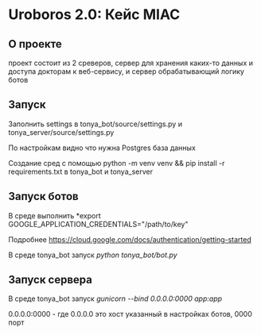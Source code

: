 # Uroboros 2.0: Кейс MIAC

## О проекте

проект состоит из 2 среверов, сервер для хранения каких-то данных и доступа докторам к веб-сервису, и сервер обрабатывающий логику ботов

## Запуск


Заполнить settings в tonya_bot/source/settings.py и tonya_server/source/settings.py

По настройкам видно что нужна Postgres база данных

Создание сред с помощью python -m venv venv && pip install -r requirements.txt в tonya_bot и tonya_server

## Запуск ботов

В среде выполнить *export GOOGLE_APPLICATION_CREDENTIALS="/path/to/key"

Подробнее https://cloud.google.com/docs/authentication/getting-started

В среде tonya_bot запуск *python tonya_bot/bot.py*

## Запуск сервера

В среде tonya_bot запуск *gunicorn --bind 0.0.0.0:0000 app:app*

0.0.0.0:0000 - где 0.0.0.0 это хост указанный в настройках ботов, 0000 порт
